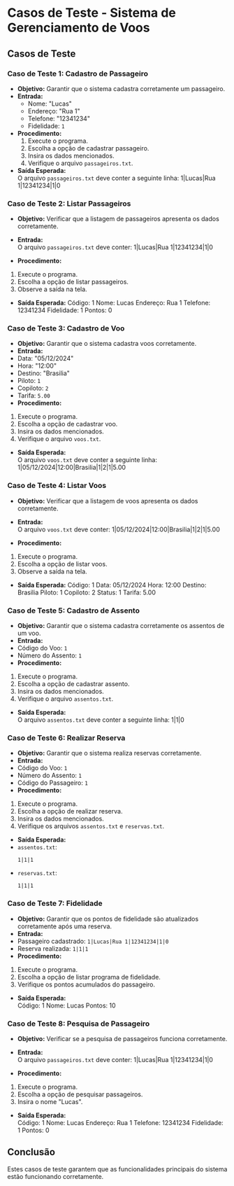 # **Casos de Teste - Sistema de Gerenciamento de Voos**

## **Casos de Teste**

### **Caso de Teste 1: Cadastro de Passageiro**
- **Objetivo:** Garantir que o sistema cadastra corretamente um passageiro.
- **Entrada:**
  - Nome: "Lucas"
  - Endereço: "Rua 1"
  - Telefone: "12341234"
  - Fidelidade: `1`
- **Procedimento:**
  1. Execute o programa.
  2. Escolha a opção de cadastrar passageiro.
  3. Insira os dados mencionados.
  4. Verifique o arquivo `passageiros.txt`.
- **Saída Esperada:**  
  O arquivo `passageiros.txt` deve conter a seguinte linha:
  1|Lucas|Rua 1|12341234|1|0
  
### **Caso de Teste 2: Listar Passageiros**
- **Objetivo:** Verificar que a listagem de passageiros apresenta os dados corretamente.
- **Entrada:**  
    O arquivo `passageiros.txt` deve conter:
    1|Lucas|Rua 1|12341234|1|0

- **Procedimento:**
1. Execute o programa.
2. Escolha a opção de listar passageiros.
3. Observe a saída na tela.
- **Saída Esperada:**
Código: 1 Nome: Lucas Endereço: Rua 1 Telefone: 12341234 Fidelidade: 1 Pontos: 0

### **Caso de Teste 3: Cadastro de Voo**
- **Objetivo:** Garantir que o sistema cadastra voos corretamente.
- **Entrada:**
- Data: "05/12/2024"
- Hora: "12:00"
- Destino: "Brasilia"
- Piloto: `1`
- Copiloto: `2`
- Tarifa: `5.00`
- **Procedimento:**
1. Execute o programa.
2. Escolha a opção de cadastrar voo.
3. Insira os dados mencionados.
4. Verifique o arquivo `voos.txt`.
- **Saída Esperada:**  
O arquivo `voos.txt` deve conter a seguinte linha:
1|05/12/2024|12:00|Brasilia|1|2|1|5.00

### **Caso de Teste 4: Listar Voos**
- **Objetivo:** Verificar que a listagem de voos apresenta os dados corretamente.
- **Entrada:**  
O arquivo `voos.txt` deve conter:
1|05/12/2024|12:00|Brasilia|1|2|1|5.00

- **Procedimento:**
1. Execute o programa.
2. Escolha a opção de listar voos.
3. Observe a saída na tela.
- **Saída Esperada:**
Código: 1 Data: 05/12/2024 Hora: 12:00 Destino: Brasilia Piloto: 1 Copiloto: 2 Status: 1 Tarifa: 5.00

### **Caso de Teste 5: Cadastro de Assento**
- **Objetivo:** Garantir que o sistema cadastra corretamente os assentos de um voo.
- **Entrada:**
- Código do Voo: `1`
- Número do Assento: `1`
- **Procedimento:**
1. Execute o programa.
2. Escolha a opção de cadastrar assento.
3. Insira os dados mencionados.
4. Verifique o arquivo `assentos.txt`.
- **Saída Esperada:**  
O arquivo `assentos.txt` deve conter a seguinte linha:
1|1|0

### **Caso de Teste 6: Realizar Reserva**
- **Objetivo:** Garantir que o sistema realiza reservas corretamente.
- **Entrada:**
- Código do Voo: `1`
- Número do Assento: `1`
- Código do Passageiro: `1`
- **Procedimento:**
1. Execute o programa.
2. Escolha a opção de realizar reserva.
3. Insira os dados mencionados.
4. Verifique os arquivos `assentos.txt` e `reservas.txt`.
- **Saída Esperada:**
- `assentos.txt`:
  ```
  1|1|1
  ```
- `reservas.txt`:
  ```
  1|1|1
  ```

### **Caso de Teste 7: Fidelidade**
- **Objetivo:** Garantir que os pontos de fidelidade são atualizados corretamente após uma reserva.
- **Entrada:**
- Passageiro cadastrado: `1|Lucas|Rua 1|12341234|1|0`
- Reserva realizada: `1|1|1`
- **Procedimento:**
1. Execute o programa.
2. Escolha a opção de listar programa de fidelidade.
3. Verifique os pontos acumulados do passageiro.
- **Saída Esperada:**  
Código: 1 Nome: Lucas Pontos: 10

### **Caso de Teste 8: Pesquisa de Passageiro**
- **Objetivo:** Verificar se a pesquisa de passageiros funciona corretamente.
- **Entrada:**  
O arquivo `passageiros.txt` deve conter:
1|Lucas|Rua 1|12341234|1|0

- **Procedimento:**
1. Execute o programa.
2. Escolha a opção de pesquisar passageiros.
3. Insira o nome "Lucas".
- **Saída Esperada:**  
Código: 1 Nome: Lucas Endereço: Rua 1 Telefone: 12341234 Fidelidade: 1 Pontos: 0

## **Conclusão**

Estes casos de teste garantem que as funcionalidades principais do sistema estão funcionando corretamente. 